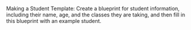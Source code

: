 Making a Student Template: Create a blueprint for student information, including their name, age, and the classes they are taking, and then fill in this blueprint with an example student.